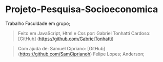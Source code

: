 Projeto-Pesquisa-Socioeconomica
===============================

Trabalho Faculdade em grupo;
>Feito em JavaScript, Html e Css por:
>Gabriel Tonhatti Cardoso: [GitHub] (https://github.com/GabrielTonhatti)

>Com ajuda de:
>Samuel Cipriano: [GitHub] (https://github.com/SamCiprianoh)
>Felipe Lopes;
>Anderson;
